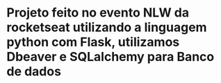 # Projeto feito no evento NLW  da rocketseat utilizando a linguagem python com Flask, utilizamos Dbeaver e SQLalchemy para Banco de dados
